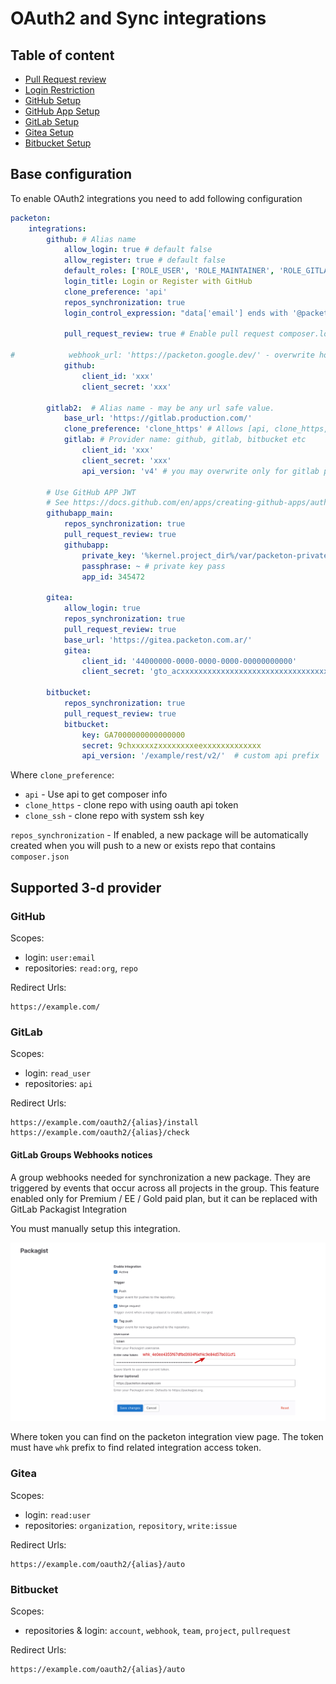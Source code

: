 # OAuth2 and Sync integrations

Table of content
---------------
- [Pull Request review](pull-request-review.md)
- [Login Restriction](oauth2/login-expression.md)
- [GitHub Setup](oauth2/github-oauth.md)
- [GitHub App Setup](oauth2/githubapp.md)
- [GitLab Setup](oauth2/gitlab-integration.md)
- [Gitea Setup](oauth2/gitea.md)
- [Bitbucket Setup](oauth2/bitbucket.md)

## Base configuration

To enable OAuth2 integrations you need to add following configuration 
```yml
packeton:
    integrations:
        github: # Alias name 
            allow_login: true # default false 
            allow_register: true # default false 
            default_roles: ['ROLE_USER', 'ROLE_MAINTAINER', 'ROLE_GITLAB']
            login_title: Login or Register with GitHub
            clone_preference: 'api'
            repos_synchronization: true
            login_control_expression: "data['email'] ends with '@packeton.org'" # Restrict logic/register by custom condition.

            pull_request_review: true # Enable pull request composer.lock review. Default false 

#            webhook_url: 'https://packeton.google.dev/' - overwrite host when setup webhooks
            github:
                client_id: 'xxx'
                client_secret: 'xxx'

        gitlab2:  # Alias name - may be any url safe value.
            base_url: 'https://gitlab.production.com/'
            clone_preference: 'clone_https' # Allows [api, clone_https, clone_ssh]
            gitlab: # Provider name: github, gitlab, bitbucket etc 
                client_id: 'xxx'
                client_secret: 'xxx'
                api_version: 'v4' # you may overwrite only for gitlab provider, default v4

        # Use GitHub APP JWT
        # See https://docs.github.com/en/apps/creating-github-apps/authenticating-with-a-github-app/about-authentication-with-a-github-app
        githubapp_main:
            repos_synchronization: true
            pull_request_review: true
            githubapp:
                private_key: '%kernel.project_dir%/var/packeton-private-key.pem'
                passphrase: ~ # private key pass
                app_id: 345472

        gitea:
            allow_login: true
            repos_synchronization: true
            pull_request_review: true
            base_url: 'https://gitea.packeton.com.ar/'
            gitea:
                client_id: '44000000-0000-0000-0000-00000000000'
                client_secret: 'gto_acxxxxxxxxxxxxxxxxxxxxxxxxxxxxxxxxxxxxx'

        bitbucket:
            repos_synchronization: true
            pull_request_review: true
            bitbucket:
                key: GA7000000000000000
                secret: 9chxxxxxzxxxxxxxxeexxxxxxxxxxxxx
                api_version: '/example/rest/v2/'  # custom api prefix

```

Where `clone_preference`:

- `api` - Use api to get composer info
- `clone_https` - clone repo with using oauth api token
- `clone_ssh` - clone repo with system ssh key

`repos_synchronization` - If enabled, a new package will be automatically created when you will push to a new or exists repo that contains `composer.json` 

## Supported 3-d provider

### GitHub

Scopes:

- login: `user:email`
- repositories: `read:org`, `repo`

Redirect Urls:

```
https://example.com/
```

### GitLab

Scopes:

- login: `read_user`
- repositories: `api`

Redirect Urls:

```
https://example.com/oauth2/{alias}/install
https://example.com/oauth2/{alias}/check
```

####  GitLab Groups Webhooks notices

A group webhooks needed for synchronization a new package. 
They are triggered by events that occur across all projects in the group.
This feature enabled only for Premium / EE / Gold paid plan, but it can be replaced with GitLab Packagist Integration

You must manually setup this integration.

[![Gitlab](img/gitlab.png)](img/gitlab.png)

Where token you can find on the packeton integration view page. The token must have `whk` prefix 
to find related integration access token.

### Gitea

Scopes:

- login: `read:user`
- repositories: `organization`, `repository`, `write:issue`

Redirect Urls:

```
https://example.com/oauth2/{alias}/auto
```

### Bitbucket

Scopes:

- repositories & login: `account`, `webhook`, `team`, `project`, `pullrequest`

Redirect Urls:

```
https://example.com/oauth2/{alias}/auto
```
